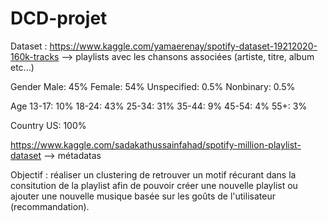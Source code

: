 # DCD-projet

Dataset : 
https://www.kaggle.com/yamaerenay/spotify-dataset-19212020-160k-tracks
--> playlists avec les chansons associées (artiste, titre, album etc...) 

Gender
Male: 45%
Female: 54%
Unspecified: 0.5%
Nonbinary: 0.5%

Age
13-17: 10%
18-24: 43%
25-34: 31%
35-44: 9%
45-54: 4%
55+: 3%

Country
US: 100%

https://www.kaggle.com/sadakathussainfahad/spotify-million-playlist-dataset
--> métadatas 

Objectif : réaliser un clustering de retrouver un motif récurant dans la consitution de la playlist afin de pouvoir créer une nouvelle playlist ou ajouter une nouvelle musique basée sur les goûts de l'utilisateur (recommandation).

